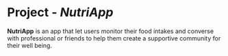 # Project - *NutriApp*

**NutriApp** is an app that let users monitor their food intakes and converse with professional or friends to help them create a supportive community for their well being.
